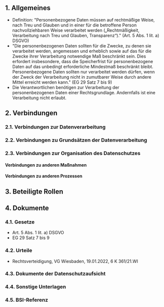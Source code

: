 ## 1. Allgemeines
- Definition: "Personenbezogene Daten müssen auf rechtmäßige Weise, nach Treu und Glauben und in einer für die betroffene Person nachvollziehbaren Weise verarbeitet werden („Rechtmäßigkeit, Verarbeitung nach Treu und Glauben, Transparenz“)." (Art. 5 Abs. 1 lit. a) DSGVO)
- "Die personenbezogenen Daten sollten für die Zwecke, zu denen sie verarbeitet werden, angemessen und erheblich sowie auf das für die Zwecke ihrer Verarbeitung notwendige Maß beschränkt sein. Dies erfordert insbesondere, dass die Speicherfrist für personenbezogene Daten auf das unbedingt erforderliche Mindestmaß beschränkt bleibt. Personenbezogene Daten sollten nur verarbeitet werden dürfen, wenn der Zweck der Verarbeitung nicht in zumutbarer Weise durch andere Mittel erreicht werden kann." (EG 29 Satz 7 bis 9)
- Die Verantwortlichen benötigen zur Verarbeitung der personenbezogenen Daten einer Rechtsgrundlage. Andernfalls ist eine Verarbeitung nicht erlaubt.
## 2. Verbindungen
### 2.1. Verbindungen zur Datenverarbeitung
### 2.2. Verbindungen zu Grundsätzen der Datenverarbeitung
### 2.3. Verbindungen zur Organisation des Datenschutzes
#### Verbindungen zu anderen Maßnahmen
#### Verbindungen zu anderen Prozessen
## 3. Beteiligte Rollen
## 4. Dokumente
### 4.1. Gesetze
- Art. 5 Abs. 1 lit. a) DSGVO
- EG 29 Satz 7 bis 9
### 4.2. Urteile
- Rechtsverteidigung, VG Wiesbaden, 19.01.2022, 6 K 361/21.WI
### 4.3. Dokumente der Datenschutzaufsicht
### 4.4. Sonstige Unterlagen
### 4.5. BSI-Referenz

